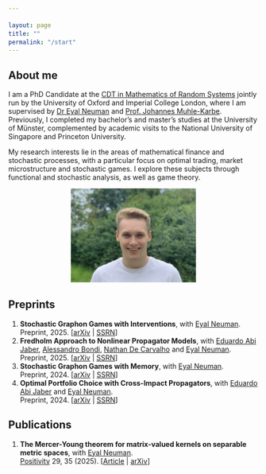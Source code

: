 ```yaml
---

layout: page
title: ""
permalink: "/start"
---
```


## About me
I am a PhD Candidate at the [CDT in Mathematics of Random Systems](https://www.randomsystems-cdt.ac.uk) jointly run by the University of Oxford and Imperial College London, where I am supervised by [Dr Eyal Neuman](https://eyaln13.wixsite.com/eyal-neuman) and [Prof. Johannes Muhle-Karbe](https://www.ma.imperial.ac.uk/~jmuhleka/). Previously, I completed my bachelor’s and master’s studies at the University of Münster, complemented by academic visits to the National University of Singapore and Princeton University.

My research interests lie in the areas of mathematical finance and stochastic processes, with a particular focus on optimal trading, market microstructure and stochastic games. I explore these subjects through functional and stochastic analysis, as well as game theory.

<div style="text-align:center;">
<img src="/assets/sturmius_tuschmann.jpg"  alt="" width="50%">
</div>

## Preprints

<ol>
  <li><b> Stochastic Graphon Games with Interventions</b>, with <a href="https://eyaln13.wixsite.com/eyal-neuman">Eyal Neuman</a>.<br />
  Preprint, 2025. [<a href= "https://arxiv.org/abs/2507.00561">arXiv</a> | <a href= "https://papers.ssrn.com/sol3/papers.cfm?abstract_id=5332852">SSRN</a>]</li>
  <li><b> Fredholm Approach to Nonlinear Propagator Models</b>, with <a href="https://sites.google.com/view/abijabereduardo/">Eduardo Abi Jaber</a>, <a href="https://sites.google.com/view/alessandrobondi/home">Alessandro Bondi</a>, <a href="https://www.linkedin.com/in/nathan-de-carvalho-phd">Nathan De Carvalho</a> and <a href="https://eyaln13.wixsite.com/eyal-neuman">Eyal Neuman</a>.<br />
  Preprint, 2025. [<a href= "https://arxiv.org/abs/2503.04323">arXiv</a> | <a href= "https://papers.ssrn.com/sol3/papers.cfm?abstract_id=5167824">SSRN</a>]</li>
  <li><b> Stochastic Graphon Games with Memory</b>, with <a href="https://eyaln13.wixsite.com/eyal-neuman">Eyal Neuman</a>.<br />
  Preprint, 2024. [<a href= "https://arxiv.org/abs/2411.05896">arXiv</a> | <a href= "https://papers.ssrn.com/sol3/papers.cfm?abstract_id=5014424">SSRN</a>]</li>
  <li><b> Optimal Portfolio Choice with Cross-Impact Propagators</b>, with <a href="https://sites.google.com/view/abijabereduardo/">Eduardo Abi Jaber</a> and <a href="https://eyaln13.wixsite.com/eyal-neuman">Eyal Neuman</a>.<br />
  Preprint, 2024. [<a href= "https://arxiv.org/abs/2403.10273">arXiv</a> | <a href= "https://papers.ssrn.com/sol3/papers.cfm?abstract_id=4759758">SSRN</a>]</li>
  <!-- <li><b>Transversality and framed cobordism</b>.<br />
  Preprint, 2022. [<a href="https://arxiv.org/abs/2208.10579">arXiv</a>]</li> -->
</ol>

## Publications

<ol>
  <li><b> The Mercer-Young theorem for matrix-valued kernels on separable metric spaces</b>, with <a href="https://eyaln13.wixsite.com/eyal-neuman">Eyal Neuman</a>.<br />
  <a href= "https://link.springer.com/journal/11117">Positivity</a> 29, 35 (2025). [<a href= "https://doi.org/10.1007/s11117-025-01123-1">Article</a> | <a href= "http://arxiv.org/abs/2403.18368">arXiv</a>]</li>
</ol>

